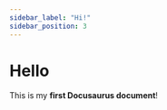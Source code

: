 ```yaml
---
sidebar_label: "Hi!"
sidebar_position: 3
---
```


# Hello

This is my **first Docusaurus document**!
